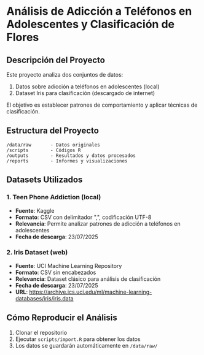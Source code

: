 # Análisis de Adicción a Teléfonos en Adolescentes y Clasificación de Flores

## Descripción del Proyecto
Este proyecto analiza dos conjuntos de datos:
1. Datos sobre adicción a teléfonos en adolescentes (local)
2. Dataset Iris para clasificación (descargado de internet)

El objetivo es establecer patrones de comportamiento y aplicar técnicas de clasificación.

## Estructura del Proyecto
```
/data/raw       - Datos originales
/scripts        - Códigos R
/outputs        - Resultados y datos procesados
/reports        - Informes y visualizaciones
```

## Datasets Utilizados

### 1. Teen Phone Addiction (local)
- **Fuente**: Kaggle
- **Formato**: CSV con delimitador ",", codificación UTF-8
- **Relevancia**: Permite analizar patrones de adicción a teléfonos en adolescentes
- **Fecha de descarga**: 23/07/2025

### 2. Iris Dataset (web)
- **Fuente**: UCI Machine Learning Repository
- **Formato**: CSV sin encabezados
- **Relevancia**: Dataset clásico para análisis de clasificación
- **Fecha de descarga**: 23/07/2025
- **URL**: https://archive.ics.uci.edu/ml/machine-learning-databases/iris/iris.data

## Cómo Reproducir el Análisis
1. Clonar el repositorio
2. Ejecutar `scripts/import.R` para obtener los datos
3. Los datos se guardarán automáticamente en `/data/raw/`
